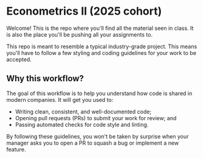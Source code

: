 # Econometrics II (2025 cohort)
Welcome! This is the repo where you'll find all the material seen in class.
It is also the place you'll be pushing all your assignments to.

This repo is meant to resemble a typical industry-grade project. This means
you'll have to follow a few styling and coding guidelines for your work to be
accepted.

## Why this workflow?
The goal of this workflow is to help you understand how code is shared in
modern companies. It will get you used to:
- Writing clean, consistent, and well-documented code;
- Opening pull requests (PRs) to submit your work for review; and
- Passing automated checks for code style and linting.

By following these guidelines, you won't be taken by surprise when your manager
asks you to open a PR to squash a bug or implement a new feature.
